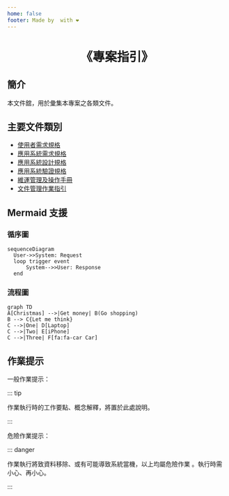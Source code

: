 ```yaml
---
home: false
footer: Made by  with ❤️
---
```


<!-- markdownlint-disable MD024 MD041 MD043 MD033 -->

<!-- ![Hero image](./images/hero.png) -->

<!-- ![Hero image](/images/hero.png =200x200) -->
<!-- <center> -->
<!--   <img src="/images/hero.png" alt="Hero image" width="200" height="200"> -->
<!-- </center> -->

# <span style="text-align:center;display:block;">《專案指引》</span>

## 簡介

本文件舘，用於彙集本專案之各類文件。

## 主要文件類別

- [使用者需求規格](./d100_URS/)
- [應用系統需求規格](./d200_SRS/)
- [應用系統設計規格](./d300_SDD/)
- [應用系統驗證規格](./d400_DEV/)
- [維運管理及操作手冊](./d500_OP/)
- [文件管理作業指引](./d500_OP/doc_lib)

## Mermaid 支援

### 循序圖

<!-- markdownlint-disable line-length -->
<mermaid/>

```mermaid
sequenceDiagram
  User->>System: Request
  loop trigger event
      System-->>User: Response
  end
```

<!-- markdownlint-enable line-length -->

### 流程圖

<mermaid/>

```mermaid
graph TD
A[Christmas] -->|Get money| B(Go shopping)
B --> C{Let me think}
C -->|One| D[Laptop]
C -->|Two| E[iPhone]
C -->|Three| F[fa:fa-car Car]
```

## 作業提示

一般作業提示：

::: tip

作業執行時的工作要點、概念解釋，將置於此處說明。

:::

危險作業提示：

::: danger

作業執行將致資料移除、或有可能導致系統當機，以上均屬危險作業
。執行時需小心、再小心。

:::

<style>
.tip {
  background-color: var(--color-tip-bg);
  color: var(--color-tip-text);
  border-color: var(--color-tip-border);
}
.danger {
  background-color: var(--color-danger-bg);
  color: var(--color-danger-text);
  border-color: var(--color-danger-border);
}
</style>
